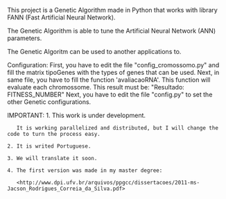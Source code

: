 This project is a Genetic Algorithm made in Python that works with library FANN (Fast Artificial Neural Network).

The Genetic Algorithm is able to tune the Artificial Neural Network (ANN) parameters.

The Genetic Algoritm can be used to another applications to.

Configuration:
    First, you have to edit the file "config_cromossomo.py" and fill the matrix tipoGenes with the types of genes that can be used.
    Next, in same file, you have to fill the function 'avaliacaoRNA'. This function will evaluate each chromossome. This result must be: "Resultado: FITNESS_NUMBER"
    Next, you have to edit the file "config.py" to set the other Genetic configurations.

IMPORTANT:
    1. This work is under development.

       It is working parallelized and distributed, but I will change the code to turn the process easy.

    2. It is writed Portuguese.

    3. We will translate it soon.

    4. The first version was made in my master degree:

       <http://www.dpi.ufv.br/arquivos/ppgcc/dissertacoes/2011-ms-Jacson_Rodrigues_Correia_da_Silva.pdf>
